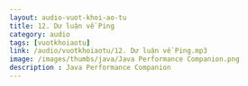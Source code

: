 ```yaml
---
layout: audio-vuot-khoi-ao-tu
title: 12. Dư luận về Ping
category: audio
tags: [vuotkhoiaotu]
link: /audio/vuotkhoiaotu/12. Dư luận về Ping.mp3 
image: /images/thumbs/java/Java Performance Companion.png
description : Java Performance Companion 
---
```












